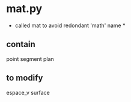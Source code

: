 # mat.py

* called mat to avoid redondant 'math' name *

 ## contain

 point
 segment
 plan

 ## to modify

 espace_v
 surface
